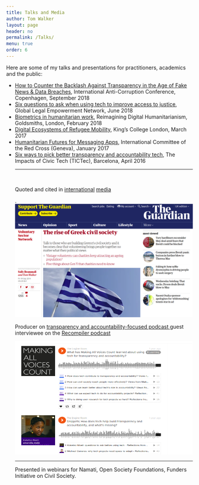 ```yaml
---
title: Talks and Media 
author: Tom Walker
layout: page
header: no
permalink: /Talks/
menu: true
order: 6
---
```


<p>
Here are some of my talks and presentations for practitioners, academics and the public: 
<ul>
<li><a href="https://18iacc.sched.com/event/FzmO/how-to-counter-the-backlash-against-transparency-in-the-age-of-fake-news-data-breaches">How to Counter the Backlash Against Transparency in the Age of Fake News & Data Breaches</a>, International Anti-Corruption Conference, Copenhagen, September 2018</li>

<li><a href="https://community.namati.org/t/webinar-six-questions-to-ask-when-using-tech-to-improve-access-to-justice/43955">Six questions to ask when using tech to improve access to justice</a>, Global Legal Empowerment Network, June 2018</li>

<li><a href="https://www.gold.ac.uk/calendar/?id=11362">Biometrics in humanitarian work</a>, Reimagining Digital Humanitarianism, Goldsmiths, London, February 2018</li>

<li><a href="https://www.kcl.ac.uk/sspp/departments/warstudies/events/eventsrecords/Digital-Ecosystems-of-Refugee-Mobility.aspx">Digital Ecosystems of Refugee Mobility</a>, King’s College London, March 2017</li>

<li><a href="https://www.eventbrite.com/e/humanitarian-futures-for-messaging-apps-public-launch-of-report-tickets-30520257913">Humanitarian Futures for Messaging Apps</a>, International Committee of the Red Cross (Geneva), January 2017 </li>

<li><a href="https://www.mysociety.org/files/2015/09/Agenda-2016.pdf">Six ways to pick better transparency and accountability tech</a>, The Impacts of Civic Tech (TICTec), Barcelona, April 2016</li> 

<hr><br><p>Quoted and cited in <a href="https://www.thenews.com.pk/latest/183032-Messaging-Apps-an-untapped-humanitarian-resource">           international</a> <a href="https://amp.theguardian.com/global-development-professionals-network/2017/jun/13/secret-aid-worker-we-dont-take-data-protection-of-vulnerable-people-seriously"> media </a></p>. 

<img src="/assets/img/greek-civil-society.png" alt="guardian screenshot" height="306" width="550">

<p>Producer on <u><a href="https://soundcloud.com/engnroom">transparency and accountability-focused podcast</a> </u> guest interviewee on the <u> <a href="https://recompilermag.com/2017/05/09/episode-35-interview-with-zara-rahman-and-tom-walker/">Recompiler podcast </a></u></p>
<p>

<img src="/assets/img/podcast.png" alt="podcast screenshot" height="306" width="550">
<hr>
Presented in webinars for Namati, Open Society Foundations, Funders Initiative on Civil Society.
</p>
</ul>

